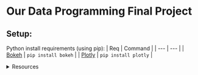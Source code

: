 
# Our Data Programming Final Project

## Setup:

Python install requirements (using pip):
| Req | Command |
| --- | --- |
| [Bokeh](http://bokeh.org/) | `pip install bokeh` |
| [Plotly](https://plotly.com/) | `pip install plotly` |

<details>

<summary>Resources</summary>

## Maps

Downloaded US county maps from here (countries - united states - higher quality 5m):
	https://github.com/deldersveld/topojson/blob/master/countries/united-states/higher-quality-5m/5m-US-counties.json

County Pops: https://www2.census.gov/programs-surveys/popest/datasets/2010-2018/counties/totals/

Interactive map?: https://plotly.com/py1thon/mapbox-county-choropleth/


## Other

Coloring? https://gis.stackexchange.com/questions/336437/colorizing-polygons-based-on-color-values-in-dataframe-column

https://www.google.com/search?q=geopanda+color+graph+by+value&rlz=1C1RXQR_enUS1044US1044&sxsrf=APwXEdcqoaEtI5HeCf3f0ZJU-xB-Pfg9HQ%3A1685994647543&ei=lzx-ZNHrIJqy0PEPvOOHkAs&ved=0ahUKEwiRk73A86z_AhUaGTQIHbzxAbIQ4dUDCBA&uact=5&oq=geopanda+color+graph+by+value&gs_lcp=Cgxnd3Mtd2l6LXNlcnAQAzIFCAAQogQyBQgAEKIEMgUIABCiBDIFCAAQogQ6CggAEEcQ1gQQsANKBAhBGABQ6QJY6QJgpQRoAXABeACAAVaIAVaSAQExmAEAoAEBuAEDwAEByAEI&sclient=gws-wiz-serp


Interactive Plots bokeh: https://docs.bokeh.org/en/latest/docs/gallery.html

</details>